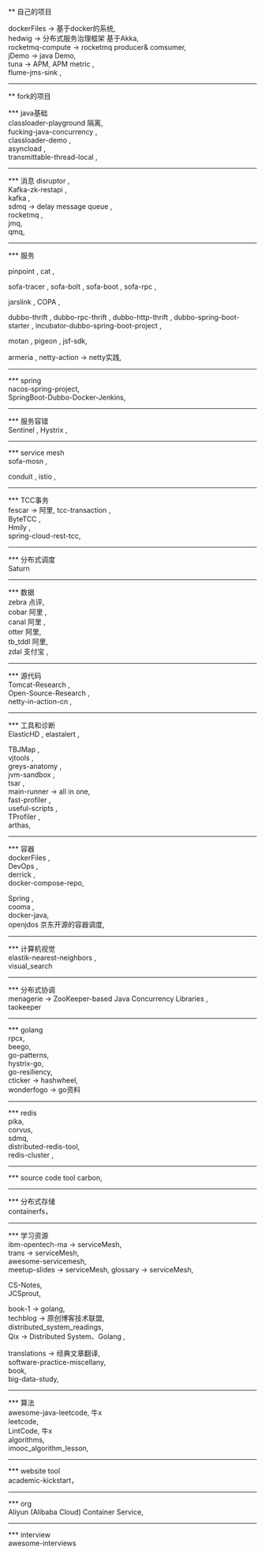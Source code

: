 ** 自己的项目

dockerFiles -> 基于docker的系统,  
hedwig -> 分布式服务治理框架  基于Akka,  
rocketmq-compute -> rocketmq producer& comsumer,  
jDemo -> java Demo,  
tuna -> APM, APM metric ,  
flume-jms-sink ,  

-----

** fork的项目

*** java基础  
classloader-playground  隔离,  
fucking-java-concurrency ,  
classloader-demo ,  
asyncload ,  
transmittable-thread-local ,  

---
*** 消息
disruptor ,  
Kafka-zk-restapi ,  
kafka ,  
sdmq  -> delay message queue ,  
rocketmq ,  
jmq,  
qmq,  

---
*** 服务

pinpoint , 
cat ,  

sofa-tracer ,
sofa-bolt ,
sofa-boot ,
sofa-rpc ,

jarslink ,
COPA ,  

dubbo-thrift ,
dubbo-rpc-thrift ,
dubbo-http-thrift ,
dubbo-spring-boot-starter ,
incubator-dubbo-spring-boot-project ,  

motan ,
pigeon ,
jsf-sdk,  

armeria ,
netty-action -> netty实践,  

------
*** spring    
nacos-spring-project,    
SpringBoot-Dubbo-Docker-Jenkins,    

-----
*** 服务容错  
Sentinel , 
Hystrix ,  

-----
*** service mesh  
sofa-mosn , 

conduit ,
istio ,  

----
*** TCC事务  
fescar -> 阿里, 
tcc-transaction ,  
ByteTCC ,  
Hmily ,  
spring-cloud-rest-tcc,  

---
*** 分布式调度   
Saturn  



---
*** 数据    
zebra 点评,    
cobar 阿里 ,    
canal 阿里 ,    
otter 阿里,   
tb_tddl  阿里,    
zdal  支付宝 ,    

---
*** 源代码  
Tomcat-Research ,  
Open-Source-Research ,  
netty-in-action-cn ,  


---
*** 工具和诊断  
ElasticHD ,
elastalert ,  

TBJMap ,  
vjtools ,  
greys-anatomy ,  
jvm-sandbox ,  
tsar ,  
main-runner -> all in one,    
fast-profiler ,  
useful-scripts ,  
TProfiler ,  
arthas, 

---
*** 容器  
dockerFiles ,  
DevOps ,  
derrick ,  
docker-compose-repo, 


Spring ,  
cooma ,  
docker-java,   
openjdos  京东开源的容器调度,

-----
*** 计算机视觉   
elastik-nearest-neighbors ,  
visual_search  

-----
*** 分布式协调    
menagerie -> ZooKeeper-based Java Concurrency Libraries ,  
taokeeper  

-------
*** golang   
rpcx,     
beego,     
go-patterns,    
hystrix-go,    
go-resiliency,    
cticker -> hashwheel,   
wonderfogo -> go资料  

----
*** redis   
pika,  
corvus,  
sdmq,  
distributed-redis-tool,  
redis-cluster ,  

-----
*** source code  tool 
carbon,  

------
*** 分布式存储  
containerfs，  


----
*** 学习资源  
ibm-opentech-ma -> serviceMesh,  
trans -> serviceMesh,  
awesome-servicemesh,   
meetup-slides -> serviceMesh, 
glossary -> serviceMesh, 

CS-Notes,    
JCSprout,   

book-1 -> golang,   
techblog -> 原创博客技术联盟,   
distributed_system_readings,  
Qix ->  Distributed System、Golang ,   

translations -> 经典文章翻译,    
software-practice-miscellany,    
book,   
big-data-study,     

-------
*** 算法  
awesome-java-leetcode,   牛x     
leetcode,  
LintCode,  牛x   
algorithms,      
imooc_algorithm_lesson,        
  

-------
*** website tool   
academic-kickstart，       

------
*** org  
Aliyun (Alibaba Cloud) Container Service,     

-----
*** interview   
awesome-interviews   




